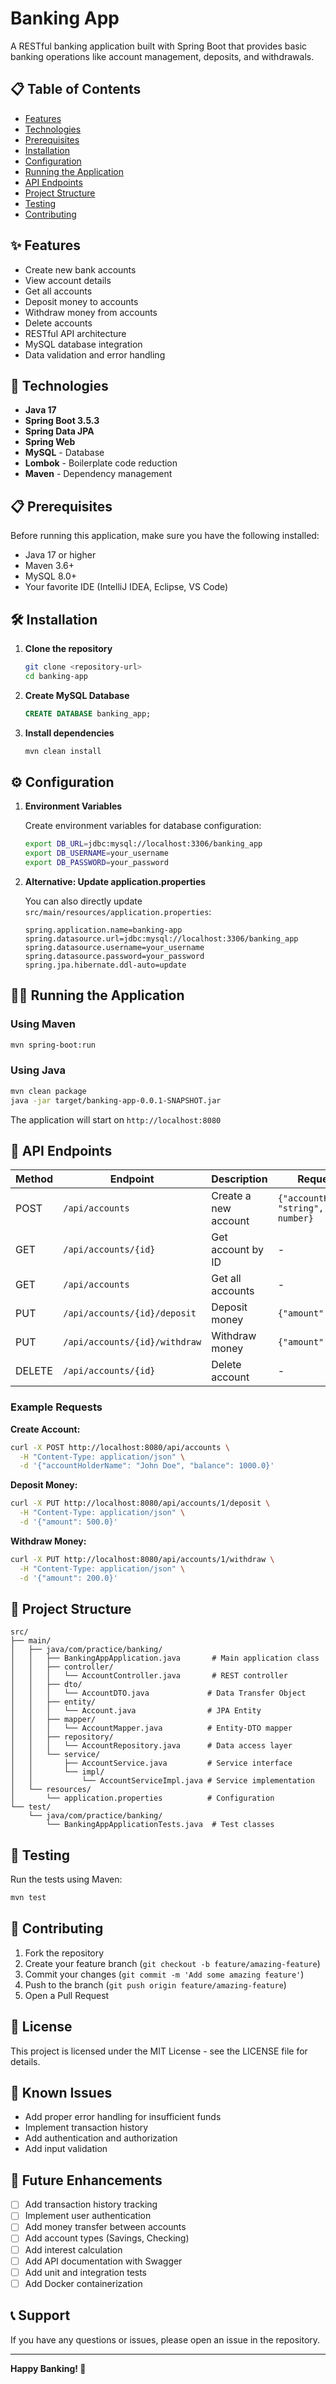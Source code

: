 # Banking App

A RESTful banking application built with Spring Boot that provides basic banking operations like account management, deposits, and withdrawals.

## 📋 Table of Contents

- [Features](#features)
- [Technologies](#technologies)
- [Prerequisites](#prerequisites)
- [Installation](#installation)
- [Configuration](#configuration)
- [Running the Application](#running-the-application)
- [API Endpoints](#api-endpoints)
- [Project Structure](#project-structure)
- [Testing](#testing)
- [Contributing](#contributing)

## ✨ Features

- Create new bank accounts
- View account details
- Get all accounts
- Deposit money to accounts
- Withdraw money from accounts
- Delete accounts
- RESTful API architecture
- MySQL database integration
- Data validation and error handling

## 🚀 Technologies

- **Java 17**
- **Spring Boot 3.5.3**
- **Spring Data JPA**
- **Spring Web**
- **MySQL** - Database
- **Lombok** - Boilerplate code reduction
- **Maven** - Dependency management

## 📋 Prerequisites

Before running this application, make sure you have the following installed:

- Java 17 or higher
- Maven 3.6+
- MySQL 8.0+
- Your favorite IDE (IntelliJ IDEA, Eclipse, VS Code)

## 🛠️ Installation

1. **Clone the repository**
   ```bash
   git clone <repository-url>
   cd banking-app
   ```

2. **Create MySQL Database**
   ```sql
   CREATE DATABASE banking_app;
   ```

3. **Install dependencies**
   ```bash
   mvn clean install
   ```

## ⚙️ Configuration

1. **Environment Variables**
   
   Create environment variables for database configuration:
   ```bash
   export DB_URL=jdbc:mysql://localhost:3306/banking_app
   export DB_USERNAME=your_username
   export DB_PASSWORD=your_password
   ```

2. **Alternative: Update application.properties**
   
   You can also directly update `src/main/resources/application.properties`:
   ```properties
   spring.application.name=banking-app
   spring.datasource.url=jdbc:mysql://localhost:3306/banking_app
   spring.datasource.username=your_username
   spring.datasource.password=your_password
   spring.jpa.hibernate.ddl-auto=update
   ```

## 🏃‍♂️ Running the Application

### Using Maven
```bash
mvn spring-boot:run
```

### Using Java
```bash
mvn clean package
java -jar target/banking-app-0.0.1-SNAPSHOT.jar
```

The application will start on `http://localhost:8080`

## 📡 API Endpoints

| Method | Endpoint | Description | Request Body |
|--------|----------|-------------|--------------|
| POST | `/api/accounts` | Create a new account | `{"accountHolderName": "string", "balance": number}` |
| GET | `/api/accounts/{id}` | Get account by ID | - |
| GET | `/api/accounts` | Get all accounts | - |
| PUT | `/api/accounts/{id}/deposit` | Deposit money | `{"amount": number}` |
| PUT | `/api/accounts/{id}/withdraw` | Withdraw money | `{"amount": number}` |
| DELETE | `/api/accounts/{id}` | Delete account | - |

### Example Requests

**Create Account:**
```bash
curl -X POST http://localhost:8080/api/accounts \
  -H "Content-Type: application/json" \
  -d '{"accountHolderName": "John Doe", "balance": 1000.0}'
```

**Deposit Money:**
```bash
curl -X PUT http://localhost:8080/api/accounts/1/deposit \
  -H "Content-Type: application/json" \
  -d '{"amount": 500.0}'
```

**Withdraw Money:**
```bash
curl -X PUT http://localhost:8080/api/accounts/1/withdraw \
  -H "Content-Type: application/json" \
  -d '{"amount": 200.0}'
```

## 📁 Project Structure

```
src/
├── main/
│   ├── java/com/practice/banking/
│   │   ├── BankingAppApplication.java       # Main application class
│   │   ├── controller/
│   │   │   └── AccountController.java       # REST controller
│   │   ├── dto/
│   │   │   └── AccountDTO.java             # Data Transfer Object
│   │   ├── entity/
│   │   │   └── Account.java                # JPA Entity
│   │   ├── mapper/
│   │   │   └── AccountMapper.java          # Entity-DTO mapper
│   │   ├── repository/
│   │   │   └── AccountRepository.java      # Data access layer
│   │   └── service/
│   │       ├── AccountService.java         # Service interface
│   │       └── impl/
│   │           └── AccountServiceImpl.java # Service implementation
│   └── resources/
│       └── application.properties          # Configuration
└── test/
    └── java/com/practice/banking/
        └── BankingAppApplicationTests.java  # Test classes
```

## 🧪 Testing

Run the tests using Maven:

```bash
mvn test
```

## 🤝 Contributing

1. Fork the repository
2. Create your feature branch (`git checkout -b feature/amazing-feature`)
3. Commit your changes (`git commit -m 'Add some amazing feature'`)
4. Push to the branch (`git push origin feature/amazing-feature`)
5. Open a Pull Request

## 📝 License

This project is licensed under the MIT License - see the LICENSE file for details.

## 🐛 Known Issues

- Add proper error handling for insufficient funds
- Implement transaction history
- Add authentication and authorization
- Add input validation

## 🚀 Future Enhancements

- [ ] Add transaction history tracking
- [ ] Implement user authentication
- [ ] Add money transfer between accounts
- [ ] Add account types (Savings, Checking)
- [ ] Add interest calculation
- [ ] Add API documentation with Swagger
- [ ] Add unit and integration tests
- [ ] Add Docker containerization

## 📞 Support

If you have any questions or issues, please open an issue in the repository.

---

**Happy Banking! 🏦**

